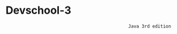 # Devschool-3
                                                  
                                                  Java 3rd edition

